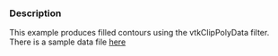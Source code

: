 ### Description

This example produces filled contours using the vtkClipPolyData filter. There is a sample data file [here](http://public.kitware.com/cgi-bin/viewcvs.cgi/Data/filledContours.vtp?root=VTKData&view=log)
